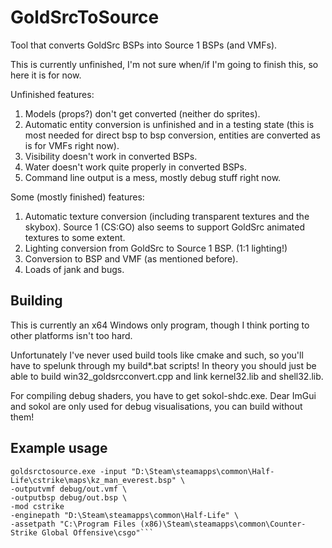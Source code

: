 # GoldSrcToSource
Tool that converts GoldSrc BSPs into Source 1 BSPs (and VMFs).

This is currently unfinished, I'm not sure when/if I'm going to finish this, so here it is for now.

Unfinished features:
1. Models (props?) don't get converted (neither do sprites).
2. Automatic entity conversion is unfinished and in a testing state (this is most needed for direct bsp to bsp conversion, entities are converted as is for VMFs right now).
3. Visibility doesn't work in converted BSPs.
4. Water doesn't work quite properly in converted BSPs.
5. Command line output is a mess, mostly debug stuff right now.

Some (mostly finished) features:
1. Automatic texture conversion (including transparent textures and the skybox). Source 1 (CS:GO) also seems to support GoldSrc animated textures to some extent.
2. Lighting conversion from GoldSrc to Source 1 BSP. (1:1 lighting!)
3. Conversion to BSP and VMF (as mentioned before).
4. Loads of jank and bugs.

## Building

This is currently an x64 Windows only program, though I think porting to other platforms isn't too hard.

Unfortunately I've never used build tools like cmake and such, so you'll have to spelunk through my build*.bat scripts! In theory you should just be able to build win32_goldsrcconvert.cpp and link kernel32.lib and shell32.lib.

For compiling debug shaders, you have to get sokol-shdc.exe. Dear ImGui and sokol are only used for debug visualisations, you can build without them!

## Example usage

```
goldsrctosource.exe -input "D:\Steam\steamapps\common\Half-Life\cstrike\maps\kz_man_everest.bsp" \
-outputvmf debug/out.vmf \
-outputbsp debug/out.bsp \
-mod cstrike
-enginepath "D:\Steam\steamapps\common\Half-Life" \
-assetpath "C:\Program Files (x86)\Steam\steamapps\common\Counter-Strike Global Offensive\csgo"```
